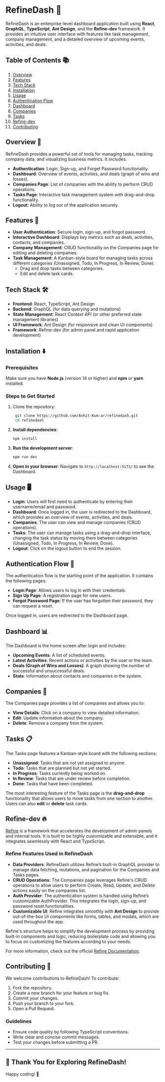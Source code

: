 # RefineDash 🚀

RefineDash is an enterprise-level dashboard application built using **React**, **GraphQL**, **TypeScript**, **Ant Design**, and the **Refine-dev** framework. It provides an intuitive user interface with features like task management, company management, and a detailed overview of upcoming events, activities, and deals.

## Table of Contents 📚

1. [Overview](#overview)
2. [Features](#features)
3. [Tech Stack](#tech-stack)
4. [Installation](#installation)
5. [Usage](#usage)
6. [Authentication Flow](#authentication-flow)
7. [Dashboard](#dashboard)
8. [Companies](#companies)
9. [Tasks](#tasks)
10. [Refine-dev](#refine-dev)
11. [Contributing](#contributing)

## Overview 🌟

RefineDash provides a powerful set of tools for managing tasks, tracking company data, and visualizing business metrics. It includes:

- **Authentication**: Login, Sign-up, and Forget Password functionality.
- **Dashboard**: Overview of events, activities, and deals (graph of wins and losses).
- **Companies Page**: List of companies with the ability to perform CRUD operations.
- **Tasks Page**: Interactive task management system with drag-and-drop functionality.
- **Logout**: Ability to log out of the application securely.

## Features 🔧

- **User Authentication**: Secure login, sign-up, and forgot password.
- **Interactive Dashboard**: Displays key metrics such as deals, activities, contacts, and companies.
- **Company Management**: CRUD functionality on the Companies page for editing and deleting companies.
- **Task Management**: A Kanban-style board for managing tasks across different categories (Unassigned, Todo, In Progress, In Review, Done).
  - Drag and drop tasks between categories.
  - Edit and delete task cards.

## Tech Stack 🛠️

- **Frontend**: React, TypeScript, Ant Design
- **Backend**: GraphQL (for data querying and mutations)
- **State Management**: React Context API (or other preferred state management libraries)
- **UI Framework**: Ant Design (for responsive and clean UI components)
- **Framework**: Refine-dev (for admin panel and rapid application development)

## Installation ⬇️

### Prerequisites

Make sure you have **Node.js** (version 14 or higher) and **npm** or **yarn** installed.

### Steps to Get Started

1. Clone the repository:
   ```bash
    git clone https://github.com/Ankit-Kum-ar/refinedash.git
    cd refinedash
    ```

2. **Install dependencies**:
    ```bash
    npm install
    ```

3. **Run the development server**:
    ```bash
    npm run dev
    ```

4. **Open in your browser**: 
    Navigate to `http://localhost:5173/` to see the Dashboard.


## Usage 🖥️

- **Login**:  Users will first need to authenticate by entering their username/email and password.
- **Dashboard**: Once logged in, the user is redirected to the Dashboard, which provides an overview of events, activities, and deals.
- **Companies**: The user can view and manage companies (CRUD operations).
- **Tasks**: The user can manage tasks using a drag-and-drop interface, changing the task status by moving them between categories (Unassigned, Todo, In Progress, In Review, Done).
- **Logout**: Click on the logout button to end the session.

## Authentication Flow 🔑

The authentication flow is the starting point of the application. It contains the following pages:

- **Login Page**: Allows users to log in with their credentials.
- **Sign Up Page**: A registration page for new users.
- **Forgot Password Page**: If the user has forgotten their password, they can request a reset.

Once logged in, users are redirected to the Dashboard page.

## Dashboard 📊

The Dashboard is the home screen after login and includes:

- **Upcoming Events**: A list of scheduled events.
- **Latest Activities**: Recent actions or activities by the user or the team.
- **Deals (Graph of Wins and Losses)**: A graph showing the number of successful and unsuccessful deals.
- **Stats**: Information about contacts and companies in the system.

## Companies 🏢

The Companies page provides a list of companies and allows you to:

- **View Details**: Click on a company to view detailed information.
- **Edit**: Update information about the company.
- **Delete**: Remove a company from the system.

## Tasks 📋

The Tasks page features a Kanban-style board with the following sections:

- **Unassigned**: Tasks that are not yet assigned to anyone.
- **Todo**: Tasks that are planned but not yet started.
- **In Progress**: Tasks currently being worked on.
- **In Review**: Tasks that are under review before completion.
- **Done**: Tasks that have been completed.

The most interesting feature of the Tasks page is the **drag-and-drop** functionality that allows users to move tasks from one section to another. Users can also **edit** or **delete** task cards.

## Refine-dev 🔥

[Refine](https://refine.dev) is a framework that accelerates the development of admin panels and internal tools. It is built to be highly customizable and extensible, and it integrates seamlessly with React and TypeScript.

### Refine Features Used in RefineDash

- **Data Providers**: RefineDash utilizes Refine’s built-in GraphQL provider to manage data fetching, mutations, and pagination for the Companies and Tasks pages.
- **CRUD Operations**: The Companies page leverages Refine's CRUD operations to allow users to perform Create, Read, Update, and Delete actions easily on the companies list.
- **Auth Provider**: The authentication system is handled using Refine’s customizable AuthProvider. This integrates the login, sign-up, and password reset functionalities.
- **Customizable UI**: Refine integrates smoothly with **Ant Design** to provide out-of-the-box UI components like forms, tables, and modals, which are used throughout the app.

Refine's structure helps to simplify the development process by providing built-in components and logic, reducing boilerplate code and allowing you to focus on customizing the features according to your needs.

For more information, check out the official [Refine Documentation](https://refine.dev/docs).

## Contributing 🤝

We welcome contributions to RefineDash! To contribute:

1. Fork the repository.
2. Create a new branch for your feature or bug fix.
3. Commit your changes.
4. Push your branch to your fork.
5. Open a Pull Request.

### Guidelines

- Ensure code quality by following TypeScript conventions.
- Write clear and concise commit messages.
- Test your changes before submitting a PR.

---

## 🙏 Thank You for Exploring RefineDash!
Happy coding! 🚀

